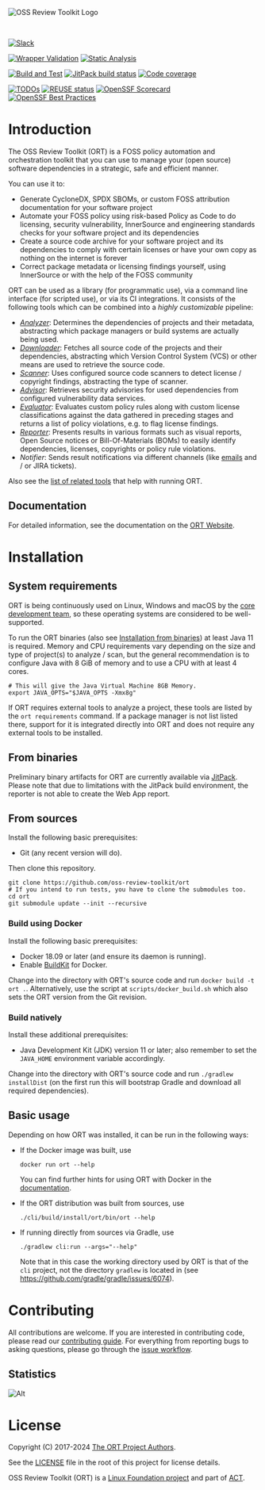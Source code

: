 ![OSS Review Toolkit Logo](./logos/ort.png)

&nbsp;

[![Slack][1]][2]

[![Wrapper Validation][3]][4] [![Static Analysis][5]][6]

[![Build and Test][7]][8] [![JitPack build status][9]][10] [![Code coverage][11]][12]

[![TODOs][13]][14] [![REUSE status][15]][16] [![OpenSSF Scorecard][17]][18] [![OpenSSF Best Practices][19]][20]

[1]: https://img.shields.io/badge/Join_us_on_Slack!-ort--talk-blue.svg?longCache=true&logo=slack
[2]: http://slack.oss-review-toolkit.org
[3]: https://github.com/oss-review-toolkit/ort/actions/workflows/wrapper-validation.yml/badge.svg
[4]: https://github.com/oss-review-toolkit/ort/actions/workflows/wrapper-validation.yml
[5]: https://github.com/oss-review-toolkit/ort/actions/workflows/static-analysis.yml/badge.svg
[6]: https://github.com/oss-review-toolkit/ort/actions/workflows/static-analysis.yml
[7]: https://github.com/oss-review-toolkit/ort/actions/workflows/build-and-test.yml/badge.svg
[8]: https://github.com/oss-review-toolkit/ort/actions/workflows/build-and-test.yml
[9]: https://jitpack.io/v/oss-review-toolkit/ort.svg
[10]: https://jitpack.io/#oss-review-toolkit/ort
[11]: https://codecov.io/gh/oss-review-toolkit/ort/branch/main/graph/badge.svg?token=QD2tCSUTVN
[12]: https://app.codecov.io/gh/oss-review-toolkit/ort
[13]: https://badgen.net/https/api.tickgit.com/badgen/github.com/oss-review-toolkit/ort
[14]: https://www.tickgit.com/browse?repo=github.com/oss-review-toolkit/ort
[15]: https://api.reuse.software/badge/github.com/oss-review-toolkit/ort
[16]: https://api.reuse.software/info/github.com/oss-review-toolkit/ort
[17]: https://api.scorecard.dev/projects/github.com/oss-review-toolkit/ort/badge
[18]: https://scorecard.dev/viewer/?uri=github.com/oss-review-toolkit/ort
[19]: https://www.bestpractices.dev/projects/4618/badge
[20]: https://www.bestpractices.dev/projects/4618

# Introduction

The OSS Review Toolkit (ORT) is a FOSS policy automation and orchestration toolkit that you can use to manage your (open source) software dependencies in a strategic, safe and efficient manner.

You can use it to:

* Generate CycloneDX, SPDX SBOMs, or custom FOSS attribution documentation for your software project
* Automate your FOSS policy using risk-based Policy as Code to do licensing, security vulnerability, InnerSource and engineering standards checks for your software project and its dependencies
* Create a source code archive for your software project and its dependencies to comply with certain licenses or have your own copy as nothing on the internet is forever
* Correct package metadata or licensing findings yourself, using InnerSource or with the help of the FOSS community

ORT can be used as a library (for programmatic use), via a command line interface (for scripted use), or via its CI integrations.
It consists of the following tools which can be combined into a *highly customizable* pipeline:

* [*Analyzer*](https://oss-review-toolkit.org/ort/docs/tools/analyzer):
  Determines the dependencies of projects and their metadata, abstracting which package managers or build systems are actually being used.
* [*Downloader*](https://oss-review-toolkit.org/ort/docs/tools/downloader):
  Fetches all source code of the projects and their dependencies, abstracting which Version Control System (VCS) or other means are used to retrieve the source code.
* [*Scanner*](https://oss-review-toolkit.org/ort/docs/tools/scanner):
  Uses configured source code scanners to detect license / copyright findings, abstracting the type of scanner.
* [*Advisor*](https://oss-review-toolkit.org/ort/docs/tools/advisor):
  Retrieves security advisories for used dependencies from configured vulnerability data services.
* [*Evaluator*](https://oss-review-toolkit.org/ort/docs/tools/evaluator):
  Evaluates custom policy rules along with custom license classifications against the data gathered in preceding stages and returns a list of policy violations, e.g. to flag license findings.
* [*Reporter*](https://oss-review-toolkit.org/ort/docs/tools/reporter):
  Presents results in various formats such as visual reports, Open Source notices or Bill-Of-Materials (BOMs) to easily identify dependencies, licenses, copyrights or policy rule violations.
* *Notifier*:
  Sends result notifications via different channels (like [emails](./examples/example.notifications.kts) and / or JIRA tickets).

Also see the [list of related tools](https://oss-review-toolkit.org/ort/docs/related-tools) that help with running ORT.

## Documentation

For detailed information, see the documentation on the [ORT Website](https://oss-review-toolkit.org/ort/).

# Installation

## System requirements

ORT is being continuously used on Linux, Windows and macOS by the [core development team](https://github.com/orgs/oss-review-toolkit/people), so these operating systems are considered to be well-supported.

To run the ORT binaries (also see [Installation from binaries](#from-binaries)) at least Java 11 is required.
Memory and CPU requirements vary depending on the size and type of project(s) to analyze / scan, but the general recommendation is to configure Java with 8 GiB of memory and to use a CPU with at least 4 cores.

```shell
# This will give the Java Virtual Machine 8GB Memory.
export JAVA_OPTS="$JAVA_OPTS -Xmx8g"
```

If ORT requires external tools to analyze a project, these tools are listed by the `ort requirements` command.
If a package manager is not list listed there, support for it is integrated directly into ORT and does not require any external tools to be installed.

## From binaries

Preliminary binary artifacts for ORT are currently available via [JitPack](https://jitpack.io/#oss-review-toolkit/ort).
Please note that due to limitations with the JitPack build environment, the reporter is not able to create the Web App report.

## From sources

Install the following basic prerequisites:

* Git (any recent version will do).

Then clone this repository.

```shell
git clone https://github.com/oss-review-toolkit/ort
# If you intend to run tests, you have to clone the submodules too.
cd ort
git submodule update --init --recursive
```

### Build using Docker

Install the following basic prerequisites:

* Docker 18.09 or later (and ensure its daemon is running).
* Enable [BuildKit](https://docs.docker.com/develop/develop-images/build_enhancements/#to-enable-buildkit-builds) for Docker.

Change into the directory with ORT's source code and run `docker build -t ort .`.
Alternatively, use the script at `scripts/docker_build.sh` which also sets the ORT version from the Git revision.

### Build natively

Install these additional prerequisites:

* Java Development Kit (JDK) version 11 or later; also remember to set the `JAVA_HOME` environment variable accordingly.

Change into the directory with ORT's source code and run `./gradlew installDist` (on the first run this will bootstrap Gradle and download all required dependencies).

## Basic usage

Depending on how ORT was installed, it can be run in the following ways:

* If the Docker image was built, use

  ```shell
  docker run ort --help
  ```

  You can find further hints for using ORT with Docker in the [documentation](./website/docs/guides/docker.md).

* If the ORT distribution was built from sources, use

  ```shell
  ./cli/build/install/ort/bin/ort --help
  ```

* If running directly from sources via Gradle, use

  ```shell
  ./gradlew cli:run --args="--help"
  ```

  Note that in this case the working directory used by ORT is that of the `cli` project, not the directory `gradlew` is located in (see https://github.com/gradle/gradle/issues/6074).

# Contributing

All contributions are welcome.
If you are interested in contributing code, please read our [contributing guide](https://github.com/oss-review-toolkit/.github/blob/main/CONTRIBUTING.md).
For everything from reporting bugs to asking questions, please go through the [issue workflow](https://github.com/oss-review-toolkit/ort/issues/new/choose).

## Statistics

![Alt](https://repobeats.axiom.co/api/embed/39cfad4ac09c3b4a361a1365ccf1a65c612a8ed0.svg "Repobeats analytics image")

# License

Copyright (C) 2017-2024 [The ORT Project Authors](./NOTICE).

See the [LICENSE](./LICENSE) file in the root of this project for license details.

OSS Review Toolkit (ORT) is a [Linux Foundation project](https://www.linuxfoundation.org) and part of [ACT](https://automatecompliance.org/).
